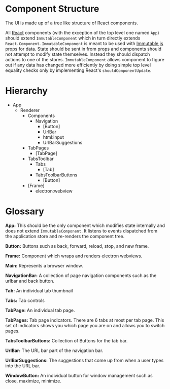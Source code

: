 # Component Structure

The UI is made up of a tree like structure of React components.

All [React](https://facebook.github.io/react/) components (with the exception of the top level one named `App`) should extend `ImmutableComponent` which in turn directly extends `React.Component`.
`ImmutableComponent` is meant to be used with [Immutable.js](http://facebook.github.io/immutable-js/) props for data.  State should be sent in from props and components should not attempt to modify state themselves.  Instead they should dispatch actions to one of the stores.
`ImmutableComponent` allows component to figure out if any data has changed more efficiently by doing simple top level equality checks only by implementing React's `shouldComponentUpdate`.

# Hierarchy

- App
  - Renderer
    - Components
      - Navigation
        - [Button]
        - UrlBar
        - html:input
        - UrlBarSuggestions
    - TabPages
      - [TabPage]
    - TabsToolbar
      - Tabs
        - [Tab]
      - TabsToolbarButtons
        - [Button]
    - [Frame]
      - electron:webview

# Glossary

**App:**
This should be the only component which modifies state internally and does not extend `ImmutableComponent`.
It listens to events dispatched from the application store and re-renders the component tree.

**Button:**
Buttons such as back, forward, reload, stop, and new frame.

**Frame:**
Component which wraps and renders electron webviews.

**Main:**
Represents a browser window.

**NavigationBar:**
A collection of page navigation components such as the urlbar and back button.

**Tab:**
An individual tab thumbnail

**Tabs:**
Tab controls

**TabPage:**
An individual tab page.

**TabPages:**
Tab page indicators. There are 6 tabs at most per tab page.
This set of indicators shows you which page you are on and allows you to switch pages.

**TabsToolbarButtons:**
Collection of Buttons for the tab bar.

**UrlBar:**
The URL bar part of the navigation bar.

**UrlBarSuggestions:**
The suggestions that come up from when a user types into the URL bar.

**WindowButton:**
An individual button for window management such as close, maximize, minimize.

